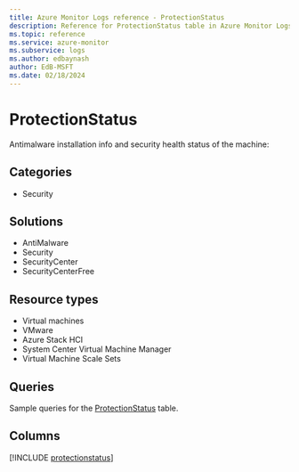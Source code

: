 ```yaml
---
title: Azure Monitor Logs reference - ProtectionStatus
description: Reference for ProtectionStatus table in Azure Monitor Logs.
ms.topic: reference
ms.service: azure-monitor
ms.subservice: logs
ms.author: edbaynash
author: EdB-MSFT
ms.date: 02/18/2024
---
```


# ProtectionStatus

Antimalware installation info and security health status of the machine:


## Categories

- Security

## Solutions

- AntiMalware
- Security
- SecurityCenter
- SecurityCenterFree

## Resource types

- Virtual machines
- VMware
- Azure Stack HCI
- System Center Virtual Machine Manager
- Virtual Machine Scale Sets

## Queries

 Sample queries for the [ProtectionStatus](../queries/protectionstatus.md) table.


## Columns
  
[!INCLUDE [protectionstatus](.././tables/includes/protectionstatus-include.md)]
